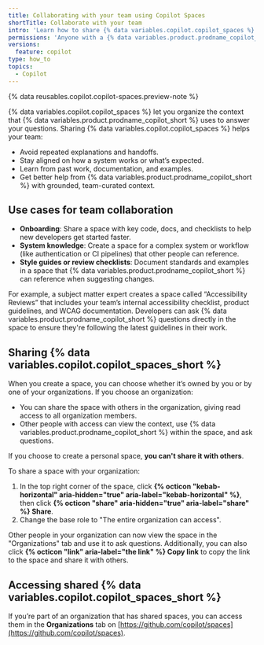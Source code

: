 ```yaml
---
title: Collaborating with your team using Copilot Spaces
shortTitle: Collaborate with your team
intro: 'Learn how to share {% data variables.copilot.copilot_spaces %} with your team to support collaboration and knowledge sharing.'
permissions: 'Anyone with a {% data variables.product.prodname_copilot_short %} license can use {% data variables.copilot.copilot_spaces_short %}.'
versions:
  feature: copilot
type: how_to
topics:
  - Copilot
---
```


{% data reusables.copilot.copilot-spaces.preview-note %}

{% data variables.copilot.copilot_spaces %} let you organize the context that {% data variables.product.prodname_copilot_short %} uses to answer your questions. Sharing {% data variables.copilot.copilot_spaces %} helps your team:

* Avoid repeated explanations and handoffs.
* Stay aligned on how a system works or what’s expected.
* Learn from past work, documentation, and examples.
* Get better help from {% data variables.product.prodname_copilot_short %} with grounded, team-curated context.

## Use cases for team collaboration

* **Onboarding**: Share a space with key code, docs, and checklists to help new developers get started faster.
* **System knowledge**: Create a space for a complex system or workflow (like authentication or CI pipelines) that other people can reference.
* **Style guides or review checklists**: Document standards and examples in a space that {% data variables.product.prodname_copilot_short %} can reference when suggesting changes.

For example, a subject matter expert creates a space called “Accessibility Reviews” that includes your team’s internal accessibility checklist, product guidelines, and WCAG documentation. Developers can ask {% data variables.product.prodname_copilot_short %} questions directly in the space to ensure they're following the latest guidelines in their work.

## Sharing {% data variables.copilot.copilot_spaces_short %}

When you create a space, you can choose whether it’s owned by you or by one of your organizations. If you choose an organization:

* You can share the space with others in the organization, giving read access to all organization members.
* Other people with access can view the context, use {% data variables.product.prodname_copilot_short %} within the space, and ask questions.

If you choose to create a personal space, **you can't share it with others**.

To share a space with your organization:

1. In the top right corner of the space, click **{% octicon "kebab-horizontal" aria-hidden="true" aria-label="kebab-horizontal" %}**, then click **{% octicon "share" aria-hidden="true" aria-label="share" %} Share**.
1. Change the base role to "The entire organization can access".

Other people in your organization can now view the space in the "Organizations" tab and use it to ask questions. Additionally, you can also click **{% octicon "link" aria-label="the link" %} Copy link** to copy the link to the space and share it with others.

## Accessing shared {% data variables.copilot.copilot_spaces_short %}

If you’re part of an organization that has shared spaces, you can access them in the **Organizations** tab on [https://github.com/copilot/spaces](https://github.com/copilot/spaces).
